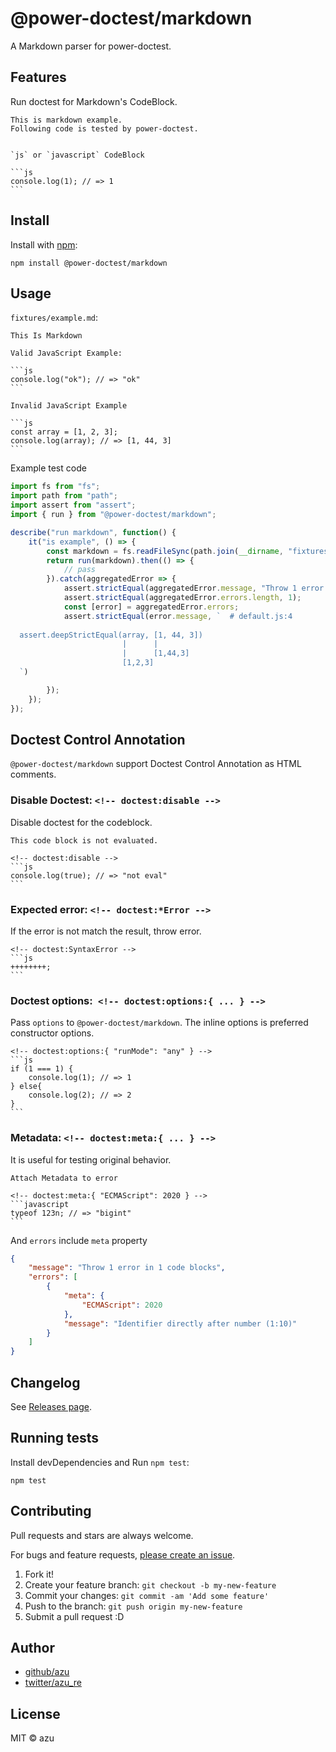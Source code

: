 # @power-doctest/markdown

A Markdown parser for power-doctest.

## Features

Run doctest for Markdown's CodeBlock.

    This is markdown example.
    Following code is tested by power-doctest.    

    
    `js` or `javascript` CodeBlock
    
    ```js
    console.log(1); // => 1
    ```    


## Install

Install with [npm](https://www.npmjs.com/):

    npm install @power-doctest/markdown

## Usage

`fixtures/example.md`:

    This Is Markdown
    
    Valid JavaScript Example:
    
    ```js
    console.log("ok"); // => "ok"
    ```
    
    Invalid JavaScript Example
    
    ```js
    const array = [1, 2, 3];
    console.log(array); // => [1, 44, 3]
    ```

Example test code

```js
import fs from "fs";
import path from "path";
import assert from "assert";
import { run } from "@power-doctest/markdown";

describe("run markdown", function() {
    it("is example", () => {
        const markdown = fs.readFileSync(path.join(__dirname, "fixtures/example.md"), "utf-8");
        return run(markdown).then(() => {
            // pass
        }).catch(aggregatedError => {
            assert.strictEqual(aggregatedError.message, "Throw 1 error in 2 code blocks");
            assert.strictEqual(aggregatedError.errors.length, 1);
            const [error] = aggregatedError.errors;
            assert.strictEqual(error.message, `  # default.js:4
  
  assert.deepStrictEqual(array, [1, 44, 3])
                         |      |          
                         |      [1,44,3]   
                         [1,2,3]           
  `)

        });
    });
});
```


## Doctest Control Annotation

`@power-doctest/markdown` support Doctest Control Annotation as HTML comments.

### Disable Doctest: `<!-- doctest:disable -->`

Disable doctest for the codeblock.

    This code block is not evaluated.
    
    <!-- doctest:disable -->
    ```js
    console.log(true); // => "not eval"
    ```


### Expected error: `<!-- doctest:*Error -->` 

If the error is not match the result, throw error.

    <!-- doctest:SyntaxError -->
    ```js
    ++++++++;
    ```

### Doctest options:` <!-- doctest:options:{ ... } -->`

Pass `options` to `@power-doctest/markdown`.
The inline options is preferred constructor options.

    <!-- doctest:options:{ "runMode": "any" } -->
    ```js
    if (1 === 1) {
        console.log(1); // => 1
    } else{
        console.log(2); // => 2
    }
    ```

### Metadata: `<!-- doctest:meta:{ ... } -->`

It is useful for testing original behavior.

    Attach Metadata to error
     
    <!-- doctest:meta:{ "ECMAScript": 2020 } -->
    ```javascript
    typeof 123n; // => "bigint"
    ```

And `errors` include `meta` property

```json
{
    "message": "Throw 1 error in 1 code blocks",
    "errors": [
        {
            "meta": {
                "ECMAScript": 2020
            },
            "message": "Identifier directly after number (1:10)"
        }
    ]
}
```

## Changelog

See [Releases page](https://github.com/azu/power-doctest/releases).

## Running tests

Install devDependencies and Run `npm test`:

    npm test

## Contributing

Pull requests and stars are always welcome.

For bugs and feature requests, [please create an issue](https://github.com/azu/power-doctest/issues).

1. Fork it!
2. Create your feature branch: `git checkout -b my-new-feature`
3. Commit your changes: `git commit -am 'Add some feature'`
4. Push to the branch: `git push origin my-new-feature`
5. Submit a pull request :D

## Author

- [github/azu](https://github.com/azu)
- [twitter/azu_re](https://twitter.com/azu_re)

## License

MIT © azu
